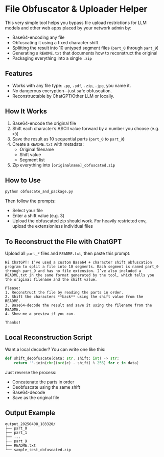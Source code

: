 # File Obfuscator & Uploader Helper

This very simple tool helps you bypass file upload restrictions for LLM models and other web apps placed by your network admin by:

- Base64-encoding any file  
- Obfuscating it using a fixed character shift  
- Splitting the result into 10 untyped segment files (`part_0` through `part_9`)  
- Generating a `README.txt` that documents how to reconstruct the original  
- Packaging everything into a single `.zip`


## Features

- Works with any file type: `.py`, `.pdf`, `.zip`, `.jpg`, you name it.
- No dangerous encryption—just safe obfuscation.
- Reconstructable by ChatGPT/Other LLM or locally.



## How It Works

1. Base64-encode the original file  
2. Shift each character’s ASCII value forward by a number you choose (e.g. `+3`)  
3. Save the result as 10 sequential parts (`part_0` to `part_9`)  
4. Create a `README.txt` with metadata:
   - Original filename
   - Shift value
   - Segment list
5. Zip everything into `[originalname]_obfuscated.zip`


## How to Use

```bash
python obfuscate_and_package.py
```

Then follow the prompts:
- Select your file
- Enter a shift value (e.g. 3)
- Upload the obfuscated zip should work. For heavily restricted env, upload the extensionless individual files



## To Reconstruct the File with ChatGPT

Upload all `part_*` files and `README.txt`, then paste this prompt:

```
Hi ChatGPT! I’ve used a custom Base64 + character shift obfuscation program to split a file into 10 segments. Each segment is named part_0 through part_9 and has no file extension. I’ve also included a README.txt in the same format generated by the tool, which tells you the original filename and the shift value.

Please:
1. Reconstruct the file by reading the parts in order.
2. Shift the characters **back** using the shift value from the README.
3. Base64-decode the result and save it using the filename from the README.
4. Show me a preview if you can.

Thanks!
```


## Local Reconstruction Script

Want a local decoder? You can write one like this:

```python
def shift_deobfuscate(data: str, shift: int) -> str:
    return ''.join(chr((ord(c) - shift) % 256) for c in data)
```

Just reverse the process:
- Concatenate the parts in order
- Deobfuscate using the same shift
- Base64-decode
- Save as the original file


## Output Example

```
output_20250408_183320/
├── part_0
├── part_1
├── ...
├── part_9
├── README.txt
└── sample_test_obfuscated.zip
```
